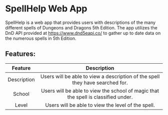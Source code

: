 # SpellHelp Web App

SpellHelp is a web app that provides users with descriptions of the many different spells of Dungeons and Dragons 5th Edition. The app utilizes the DnD API provided at https://www.dnd5eapi.co/ to gather up to date data on the numerous spells in 5th Edition. 

## **Features:**

|Feature|Description|
| :-----: | :-----: |
|Description|Users will be able to view a description of the spell they have searched for.|
|School|Users will be able to view the school of magic that the spell is classified under.|
|Level|Users will be able to view the level of the spell.|